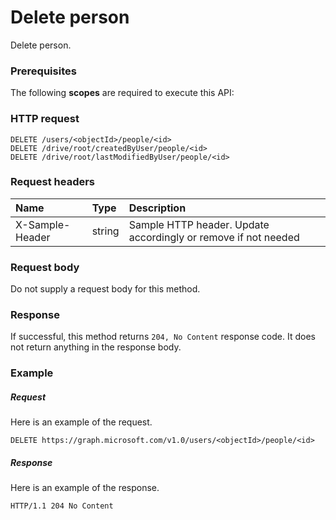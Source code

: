 # Delete person

Delete person.
### Prerequisites
The following **scopes** are required to execute this API: 
### HTTP request
<!-- { "blockType": "ignored" } -->
```http
DELETE /users/<objectId>/people/<id>
DELETE /drive/root/createdByUser/people/<id>
DELETE /drive/root/lastModifiedByUser/people/<id>

```
### Request headers
| Name       | Type | Description|
|:---------------|:--------|:----------|
| X-Sample-Header  | string  | Sample HTTP header. Update accordingly or remove if not needed|

### Request body
Do not supply a request body for this method.


### Response
If successful, this method returns `204, No Content` response code. It does not return anything in the response body.

### Example
##### Request
Here is an example of the request.
<!-- {
  "blockType": "request",
  "name": "delete_person"
}-->
```http
DELETE https://graph.microsoft.com/v1.0/users/<objectId>/people/<id>
```
##### Response
Here is an example of the response.
<!-- {
  "blockType": "response",
  "truncated": false
} -->
```http
HTTP/1.1 204 No Content
```

<!-- uuid: 8fcb5dbc-d5aa-4681-8e31-b001d5168d79
2015-10-25 14:57:30 UTC -->
<!-- {
  "type": "#page.annotation",
  "description": "Delete person",
  "keywords": "",
  "section": "documentation",
  "tocPath": ""
}-->